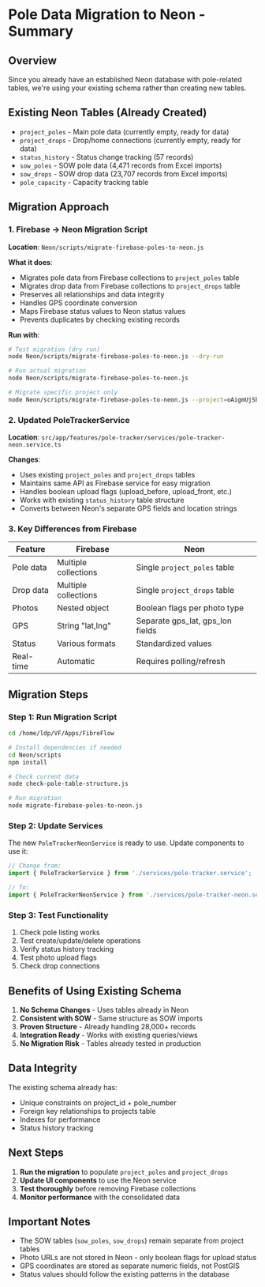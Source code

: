 # Pole Data Migration to Neon - Summary

## Overview
Since you already have an established Neon database with pole-related tables, we're using your existing schema rather than creating new tables.

## Existing Neon Tables (Already Created)
- `project_poles` - Main pole data (currently empty, ready for data)
- `project_drops` - Drop/home connections (currently empty, ready for data)
- `status_history` - Status change tracking (57 records)
- `sow_poles` - SOW pole data (4,471 records from Excel imports)
- `sow_drops` - SOW drop data (23,707 records from Excel imports)
- `pole_capacity` - Capacity tracking table

## Migration Approach

### 1. Firebase → Neon Migration Script
**Location**: `Neon/scripts/migrate-firebase-poles-to-neon.js`

**What it does**:
- Migrates pole data from Firebase collections to `project_poles` table
- Migrates drop data from Firebase collections to `project_drops` table  
- Preserves all relationships and data integrity
- Handles GPS coordinate conversion
- Maps Firebase status values to Neon status values
- Prevents duplicates by checking existing records

**Run with**:
```bash
# Test migration (dry run)
node Neon/scripts/migrate-firebase-poles-to-neon.js --dry-run

# Run actual migration
node Neon/scripts/migrate-firebase-poles-to-neon.js

# Migrate specific project only
node Neon/scripts/migrate-firebase-poles-to-neon.js --project=oAigmUjSbjWHmH80AMxc
```

### 2. Updated PoleTrackerService
**Location**: `src/app/features/pole-tracker/services/pole-tracker-neon.service.ts`

**Changes**:
- Uses existing `project_poles` and `project_drops` tables
- Maintains same API as Firebase service for easy migration
- Handles boolean upload flags (upload_before, upload_front, etc.)
- Works with existing `status_history` table structure
- Converts between Neon's separate GPS fields and location strings

### 3. Key Differences from Firebase

| Feature | Firebase | Neon |
|---------|----------|------|
| Pole data | Multiple collections | Single `project_poles` table |
| Drop data | Multiple collections | Single `project_drops` table |
| Photos | Nested object | Boolean flags per photo type |
| GPS | String "lat,lng" | Separate gps_lat, gps_lon fields |
| Status | Various formats | Standardized values |
| Real-time | Automatic | Requires polling/refresh |

## Migration Steps

### Step 1: Run Migration Script
```bash
cd /home/ldp/VF/Apps/FibreFlow

# Install dependencies if needed
cd Neon/scripts
npm install

# Check current data
node check-pole-table-structure.js

# Run migration
node migrate-firebase-poles-to-neon.js
```

### Step 2: Update Services
The new `PoleTrackerNeonService` is ready to use. Update components to use it:

```typescript
// Change from:
import { PoleTrackerService } from './services/pole-tracker.service';

// To:
import { PoleTrackerNeonService } from './services/pole-tracker-neon.service';
```

### Step 3: Test Functionality
1. Check pole listing works
2. Test create/update/delete operations
3. Verify status history tracking
4. Test photo upload flags
5. Check drop connections

## Benefits of Using Existing Schema

1. **No Schema Changes** - Uses tables already in Neon
2. **Consistent with SOW** - Same structure as SOW imports
3. **Proven Structure** - Already handling 28,000+ records
4. **Integration Ready** - Works with existing queries/views
5. **No Migration Risk** - Tables already tested in production

## Data Integrity

The existing schema already has:
- Unique constraints on project_id + pole_number
- Foreign key relationships to projects table
- Indexes for performance
- Status history tracking

## Next Steps

1. **Run the migration** to populate `project_poles` and `project_drops`
2. **Update UI components** to use the Neon service
3. **Test thoroughly** before removing Firebase collections
4. **Monitor performance** with the consolidated data

## Important Notes

- The SOW tables (`sow_poles`, `sow_drops`) remain separate from project tables
- Photo URLs are not stored in Neon - only boolean flags for upload status
- GPS coordinates are stored as separate numeric fields, not PostGIS
- Status values should follow the existing patterns in the database